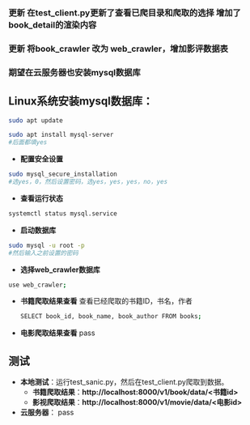 
### 更新 在test_client.py更新了查看已爬目录和爬取的选择 增加了book_detail的渲染内容
### 更新 将book_crawler 改为 web_crawler，增加影评数据表

### 期望在云服务器也安装mysql数据库

## **Linux系统**安装**mysql**数据库：
```bash
sudo apt update
```
```bash
sudo apt install mysql-server
#后面都填yes
```
- **配置安全设置**
```bash
sudo mysql_secure_installation
#选yes，0，然后设置密码，选yes，yes，yes，no，yes
```
- **查看运行状态**
```bash
systemctl status mysql.service
```
- **启动数据库**
```bash
sudo mysql -u root -p
#然后输入之前设置的密码
```
- **选择web_crawler数据库**
```bash
use web_crawler;
```
- **书籍爬取结果查看** 
  查看已经爬取的书籍ID，书名，作者
  ```bash
  SELECT book_id, book_name, book_author FROM books;
  ```
- **电影爬取结果查看**
  pass
## 测试 
- **本地测试**：运行test_sanic.py，然后在test_client.py爬取到数据。
  - **书籍爬取结果**：**http://localhost:8000/v1/book/data/<书籍id>**
  - **影视爬取结果**：**http://localhost:8000/v1/movie/data/<电影id>**
- **云服务器**：
  pass
